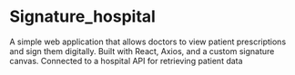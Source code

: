 # Signature_hospital
A simple web application that allows doctors to view patient prescriptions and sign them digitally. Built with React, Axios, and a custom signature canvas. Connected to a hospital API for retrieving patient data
